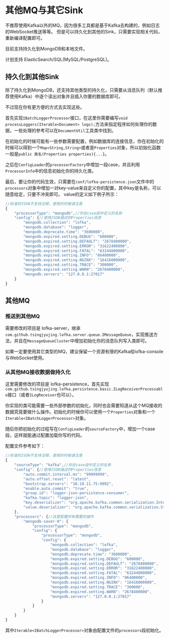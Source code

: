 # 其他MQ与其它Sink

不推荐使用Kafka以外的MQ，因为很多工具都是基于Kafka去构建的，例如日志的WebSocket推送等等。
但是可以持久化到其他的Sink，只需要实现相关代码，重新编译配置即可。

目前支持持久化到MongoDB和本地文件。

计划支持 ElasticSearch/SQL(MySQL/PostgreSQL)。

## 持久化到其他Sink

除了持久化到MongoDB，还支持其他类型的持久化，只需要从消息队列（默认推荐使用Kafka）中逐个读出对象并且插入你要的数据库即可。

不过现在你有更方便的方式去实现这些。

首先实现`IBatchLoggerProcessor`接口，在这里你需要编写`void processLoggers(Iterable<Document> logs);`方法来指定程序如何处理你的数据，一些处理的参考可以在`DocumentUtil`工具类中找到。

在初始化的时候可能有一些参数需要配置，例如数据库的连接信息，你在初始化的时候可以得到一个`Map<String,String>`或者是`Properties`对象，所以初始化函数一般是`public 类名(Properties properties){...}`。

之后在`ConfigLoader`的`processorFactory`中增加一段case，并且利用`ProcessorInfo`中的信息初始化你的持久化类。

最后，要让你的代码生效，只需要在`conf/lofka-persistence.json`文件中的`processors`对象中增加一对key-value来自定义你的配置，其中key是名称，可以随意给定，只要不冲突即可。
value的定义如下例子所示：

```js
//标准的JSON不支持注释，使用的时候请注意
{
    "processorType": "mongodb",//你在case段中定义的名称
    "config": {//使用JSON描述的Properties信息
        "mongodb.collection": "lofka",
        "mongodb.database": "logger",
        "mongodb.deprecate.time": "3600000",
        "mongodb.expired.setting.DEBUG": "600000",
        "mongodb.expired.setting.DEFAULT": "2678400000",
        "mongodb.expired.setting.ERROR": "31622400000",
        "mongodb.expired.setting.FATAL": "63244800000",
        "mongodb.expired.setting.INFO": "86400000",
        "mongodb.expired.setting.NGINX": "16416000000",
        "mongodb.expired.setting.TRACE": "300000",
        "mongodb.expired.setting.WARN": "2678400000",
        "mongodb.servers": "127.0.0.1:27017"
    }
}
```

## 其他MQ

### 推送到其他MQ

需要修改的项目是 lofka-server，继承`com.github.tsingjyujing.lofka.server.queue.IMessageQueue`，实现推送方法，并且在`MessageQueueCluster`中增加初始化你的消息队列写入类即可。

如果一定要使用其它类型的MQ，建议保留一个资源有限的Kafka给lofka-console与WebSocket使用。

### 从其他MQ接收数据做持久化

这里需要修改的项目是 lofka-persistence，首先实现`com.github.tsingjyujing.lofka.persistence.basic.ILogReceiverProcessable`接口（或者`ILogReceiver`也可以）。

你实现的类可能需要一些外部参数的初始化，同时也会需要知道从这个MQ接收的数据究竟要做什么操作。初始化的时候你可以使用一个`Properties`对象和一个`Iterable<IBatchLoggerProcessor>`对象。

随后你把初始化的过程写在`ConfigLoader`的`sourceFactory`中，增加一个case段，这样就能通过配置加载你写的代码。

配置文件参考如下：

```js
//标准的JSON不支持注释，使用的时候请注意
{
    "sourceType": "kafka",//你在case段中定义的名称
    "config": {//使用JSON描述的Properties信息
        "auto.commit.interval.ms": "99999999",
        "auto.offset.reset": "latest",
        "bootstrap.servers": "10.10.11.75:9092",
        "enable.auto.commit": "true",
        "group.id": "logger-json-persistence-consumer",
        "kafka.topic": "logger-json",
        "key.deserializer": "org.apache.kafka.common.serialization.IntegerDeserializer",
        "value.deserializer": "org.apache.kafka.common.serialization.StringDeserializer"
    },
    "processors": {//这里配置所有需要的操作
        "mongodb-saver-0": {
            "processorType": "mongodb",
            "config": {
                "processorType": "mongodb",
                "config": {
                    "mongodb.collection": "lofka",
                    "mongodb.database": "logger",
                    "mongodb.deprecate.time": "3600000",
                    "mongodb.expired.setting.DEBUG": "600000",
                    "mongodb.expired.setting.DEFAULT": "2678400000",
                    "mongodb.expired.setting.ERROR": "31622400000",
                    "mongodb.expired.setting.FATAL": "63244800000",
                    "mongodb.expired.setting.INFO": "86400000",
                    "mongodb.expired.setting.NGINX": "16416000000",
                    "mongodb.expired.setting.TRACE": "300000",
                    "mongodb.expired.setting.WARN": "2678400000",
                    "mongodb.servers": "127.0.0.1:27017"
                }
            }
        }
    }
}
```

其中`Iterable<IBatchLoggerProcessor>`对象由配置文件的`processors`段初始化。
